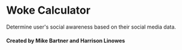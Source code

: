 # Woke Calculator

Determine user's social awareness based on their social media data.

#### Created by Mike Bartner and Harrison Linowes

